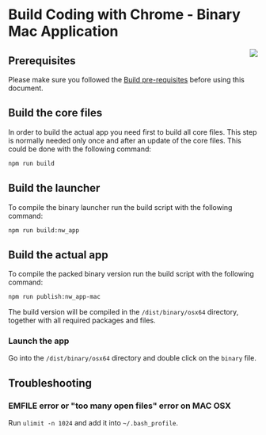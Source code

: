Build Coding with Chrome - Binary Mac Application
==================================================

<img src="../static_files/images/cwc_logo.png" align="right">

Prerequisites
--------------

Please make sure you followed the [Build pre-requisites](../BUILD.md) before
using this document.

Build the core files
---------------------

In order to build the actual app you need first to build all core files.
This step is normally needed only once and after an update of the core files.
This could be done with the following command:

```bash
npm run build
```

Build the launcher
-------------------

To compile the binary launcher run the build script with the following command:

```bash
npm run build:nw_app
```

Build the actual app
---------------------

To compile the packed binary version run the build script with the following
command:

```bash
npm run publish:nw_app-mac
```

The build version will be compiled in the `/dist/binary/osx64` directory,
together with all required packages and files.

### Launch the app

Go into the `/dist/binary/osx64` directory and double click on the `binary`
file.

Troubleshooting
----------------

### EMFILE error or "too many open files" error on MAC OSX

Run `ulimit -n 1024` and add it into `~/.bash_profile`.
